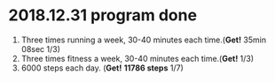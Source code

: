 # 2018.12.31 program done


 
1. Three times running a week, 30-40 minutes each time.(**Get!** 35min 08sec 1/3)
2. Three times fitness a week, 30-40 minutes each time.(**Get!** 1/3)
3. 6000 steps each day. (**Get!** **11786 steps** 1/7)
